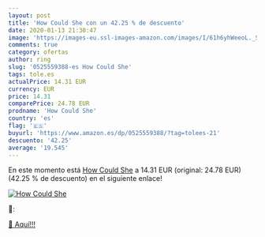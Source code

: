 ```yaml
---
layout: post
title: 'How Could She con un 42.25 % de descuento'
date: 2020-01-13 21:30:47
image: 'https://images-eu.ssl-images-amazon.com/images/I/61h6yhWeeoL._SL200_.jpg'
comments: true
category: ofertas
author: ring
slug: '0525559388-es How Could She'
tags: tole.es
actualPrice: 14.31 EUR
currency: EUR
price: 14.31
comparePrice: 24.78 EUR
prodname: 'How Could She'
country: 'es'
flag: '🇪🇸'
buyurl: 'https://www.amazon.es/dp/0525559388/?tag=tolees-21'
descuento: '42.25'
average: '19.545'
---
```


En este momento está [How Could She](https://www.amazon.es/dp/0525559388/?tag=tolees-21) a 14.31 EUR (original: 24.78 EUR) (42.25 %  de descuento) en el siguiente enlace!

[![How Could She](https://images-eu.ssl-images-amazon.com/images/I/61h6yhWeeoL._SL200_.jpg)](https://www.amazon.es/dp/0525559388/?tag=tolees-21)

🔎:


[🛒 Aquí!!!](https://www.amazon.es/dp/0525559388/?tag=tolees-21)
